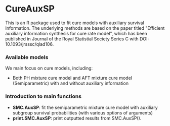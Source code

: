 # CureAuxSP
This is an R package used to fit cure models with auxiliary survival Information.
The underlying methods are based on the paper titled "Efficient auxiliary information synthesis for cure rate model", which has been published in Journal of the Royal Statistial Society Series C with DOI: 10.1093/jrsssc/qlad106.

### Available models

We main focus on cure models, including:
- Both PH mixture cure model and AFT mixture cure model (Semiparametric) with and without auxiliary information

### Introduction to main functions
- **SMC.AuxSP**: fit the semiparametric mixture cure model with auxiliary subgroup survival probabilities (with various options of arguments)
- **print.SMC.AuxSP**: print outputted results from SMC.AuxSP().
